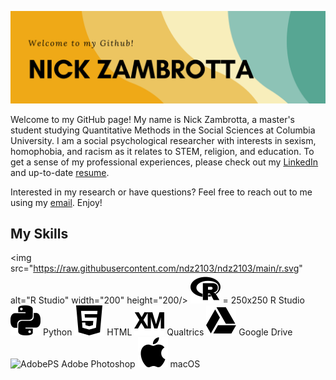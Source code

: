 ![Header](https://raw.githubusercontent.com/ndz2103/ndz2103/main/nz_header.png)

<!--
**ndz2103/ndz2103** is a ✨ _special_ ✨ repository because its `README.md` (this file) appears on your GitHub profile.

-->

Welcome to my GitHub page! My name is Nick Zambrotta, a master's student studying Quantitative Methods in the Social Sciences at Columbia University. I am a social psychological researcher with interests in sexism, homophobia, and racism as it relates to STEM, religion, and education. To get a sense of my professional experiences, please check out my [LinkedIn](https://www.linkedin.com/in/nzambrotta/) and up-to-date [resume](https://raw.githubusercontent.com/ndz2103/ndz2103/main/NZResume2022.pdf).

Interested in my research or have questions? Feel free to reach out to me using my <a href = "mailto: ndz2103@columbia.edu">email</a>. Enjoy!

## My Skills

<img src="https://raw.githubusercontent.com/ndz2103/ndz2103/main/r.svg" alt="R Studio" width="200" height="200/>
![R](https://raw.githubusercontent.com/ndz2103/ndz2103/main/r.svg) = 250x250 R Studio
![Python](https://raw.githubusercontent.com/ndz2103/ndz2103/main/python.svg) Python
![HTML](https://raw.githubusercontent.com/ndz2103/ndz2103/main/html5.svg) HTML
![Qualtrics](https://raw.githubusercontent.com/ndz2103/ndz2103/main/qualtrics.svg) Qualtrics
![Drive](https://raw.githubusercontent.com/ndz2103/ndz2103/main/googledrive.svg) Google Drive
![AdobePS](https://raw.githubusercontent.com/ndz2103/ndz2103/main/adobephotoshop.svg) Adobe Photoshop
![macOS](https://raw.githubusercontent.com/ndz2103/ndz2103/main/apple.svg) macOS


<!--

- 🔭 I’m currently working on ...
- 🌱 I’m currently learning ...
- 👯 I’m looking to collaborate on ...
- 🤔 I’m looking for help with ...
- 💬 Ask me about ...
- 📫 How to reach me: ...
- 😄 Pronouns: ...
- ⚡ Fun fact: ...

-->
